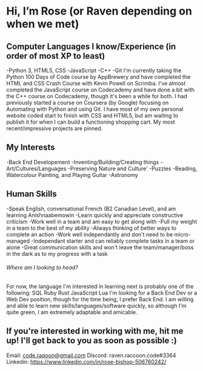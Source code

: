 # Hi, I’m Rose (or Raven depending on when we met)

## Computer Languages I know/Experience (in order of most XP to least)
-Python 3, HTML5, CSS
-JavaScript
-C++
-Git
I'm currently taking the Python 100 Days of Code course by AppBrewery and have completed the HTML and CSS Crash Course with Kevin Powell on Scrimba. I've almost completed the JavaScript course on Codecademy and have done a bit with the C++ course on Codecademy, though it's been a while for both. I had previously started a course on Coursera (by Google) focusing on Automating with Python and using Git. 
I have most of my own personal website coded start to finish with CSS and HTML5, but am waiting to publish it for when I can build a functioning shopping cart. My most recent/impressive projects are pinned.

## My Interests
-Back End Developement
-Inventing/Building/Creating things
-Art/Cultures/Languages
-Preserving Nature and Culture'
-Puzzles
-Beading, Watercolour Painting, and Playing Guitar
-Astronomy

## Human Skills
-Speak English, conversational French (B2 Canadian Level), and am learning Anishnaabemowin
-Learn quickly and appreciate constructive criticism
-Work well in a team and am easy to get along with
-Pull my weight in a team to the best of my ability
-Always thinking of better ways to complete an action
-Work well independantly and don't need to be micro-managed
-Independant starter and can reliably complete tasks in a team or alone 
-Great communication skills and won't leave the team/manager/boss in the dark as to my progress with a task

###### Where am I looking to head?
For now, the language I'm interested in learning next is probably one of the following:
SQL
Ruby
Rust
JavaScript
Lua
I'm looking for a Back End Dev or a Web Dev position, though for the time being, I prefer Back End. I am willing and able to learn new skills/languages/software quickly, so although I'm quite green, I am extremely adaptable and amicable.

## If you're interested in working with me, hit me up! I'll get back to you as soon as possible :)
Email: code.raqoon@gmail.com
Discord: raven.raccoon.code#3364
Linkedin: https://www.linkedin.com/in/rose-bishop-506760242/

<!---
BirdyBirdy97/BirdyBirdy97 is a ✨ special ✨ repository because its `README.md` (this file) appears on your GitHub profile.
You can click the Preview link to take a look at your changes.
--->
